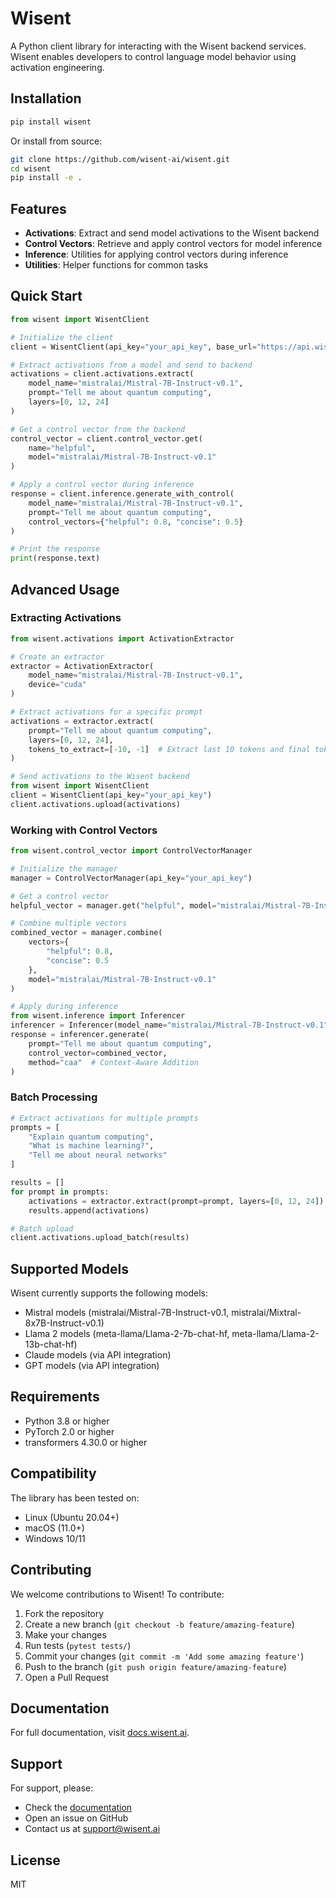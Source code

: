 # Wisent

A Python client library for interacting with the Wisent backend services. Wisent enables developers to control language model behavior using activation engineering.

## Installation

```bash
pip install wisent
```

Or install from source:

```bash
git clone https://github.com/wisent-ai/wisent.git
cd wisent
pip install -e .
```

## Features

- **Activations**: Extract and send model activations to the Wisent backend
- **Control Vectors**: Retrieve and apply control vectors for model inference
- **Inference**: Utilities for applying control vectors during inference
- **Utilities**: Helper functions for common tasks

## Quick Start

```python
from wisent import WisentClient

# Initialize the client
client = WisentClient(api_key="your_api_key", base_url="https://api.wisent.ai")

# Extract activations from a model and send to backend
activations = client.activations.extract(
    model_name="mistralai/Mistral-7B-Instruct-v0.1",
    prompt="Tell me about quantum computing",
    layers=[0, 12, 24]
)

# Get a control vector from the backend
control_vector = client.control_vector.get(
    name="helpful",
    model="mistralai/Mistral-7B-Instruct-v0.1"
)

# Apply a control vector during inference
response = client.inference.generate_with_control(
    model_name="mistralai/Mistral-7B-Instruct-v0.1",
    prompt="Tell me about quantum computing",
    control_vectors={"helpful": 0.8, "concise": 0.5}
)

# Print the response
print(response.text)
```

## Advanced Usage

### Extracting Activations

```python
from wisent.activations import ActivationExtractor

# Create an extractor
extractor = ActivationExtractor(
    model_name="mistralai/Mistral-7B-Instruct-v0.1",
    device="cuda"
)

# Extract activations for a specific prompt
activations = extractor.extract(
    prompt="Tell me about quantum computing",
    layers=[0, 12, 24],
    tokens_to_extract=[-10, -1]  # Extract last 10 tokens and final token
)

# Send activations to the Wisent backend
from wisent import WisentClient
client = WisentClient(api_key="your_api_key")
client.activations.upload(activations)
```

### Working with Control Vectors

```python
from wisent.control_vector import ControlVectorManager

# Initialize the manager
manager = ControlVectorManager(api_key="your_api_key")

# Get a control vector
helpful_vector = manager.get("helpful", model="mistralai/Mistral-7B-Instruct-v0.1")

# Combine multiple vectors
combined_vector = manager.combine(
    vectors={
        "helpful": 0.8,
        "concise": 0.5
    },
    model="mistralai/Mistral-7B-Instruct-v0.1"
)

# Apply during inference
from wisent.inference import Inferencer
inferencer = Inferencer(model_name="mistralai/Mistral-7B-Instruct-v0.1")
response = inferencer.generate(
    prompt="Tell me about quantum computing",
    control_vector=combined_vector,
    method="caa"  # Context-Aware Addition
)
```

### Batch Processing

```python
# Extract activations for multiple prompts
prompts = [
    "Explain quantum computing",
    "What is machine learning?",
    "Tell me about neural networks"
]

results = []
for prompt in prompts:
    activations = extractor.extract(prompt=prompt, layers=[0, 12, 24])
    results.append(activations)

# Batch upload
client.activations.upload_batch(results)
```

## Supported Models

Wisent currently supports the following models:
- Mistral models (mistralai/Mistral-7B-Instruct-v0.1, mistralai/Mixtral-8x7B-Instruct-v0.1)
- Llama 2 models (meta-llama/Llama-2-7b-chat-hf, meta-llama/Llama-2-13b-chat-hf)
- Claude models (via API integration)
- GPT models (via API integration)

## Requirements

- Python 3.8 or higher
- PyTorch 2.0 or higher
- transformers 4.30.0 or higher

## Compatibility

The library has been tested on:
- Linux (Ubuntu 20.04+)
- macOS (11.0+)
- Windows 10/11

## Contributing

We welcome contributions to Wisent! To contribute:

1. Fork the repository
2. Create a new branch (`git checkout -b feature/amazing-feature`)
3. Make your changes
4. Run tests (`pytest tests/`)
5. Commit your changes (`git commit -m 'Add some amazing feature'`)
6. Push to the branch (`git push origin feature/amazing-feature`)
7. Open a Pull Request

## Documentation

For full documentation, visit [docs.wisent.ai](https://docs.wisent.ai).

## Support

For support, please:
- Check the [documentation](https://docs.wisent.ai)
- Open an issue on GitHub
- Contact us at support@wisent.ai

## License

MIT
